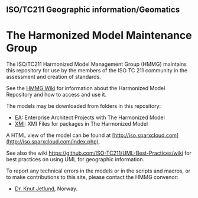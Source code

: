 ## ISO/TC211 Geographic information/Geomatics 
# The Harmonized Model Maintenance Group

The ISO/TC211 Harmonized Model Management Group (HMMG) maintains this repository for use by the members of the ISO TC 211 community in the assessment and creation of standards. 

See the [HMMG Wiki](https://github.com/ISO-TC211/HMMG/wiki) for information about the Harmonized Model Repository and how to access and use it. 

The models may be downloaded from folders in this repository:
* [EA](https://github.com/ISO-TC211/HMMG/tree/master/EA): Enterprise Architect Projects with The Harmonized Model
* [XMI](https://github.com/ISO-TC211/HMMG/tree/master/XMI): XMI Files for packages in The Harmonized Model

A HTML view of the model can be found at [http://iso.sparxcloud.com](http://iso.sparxcloud.com/index.php).

See also the wiki https://github.com/ISO-TC211/UML-Best-Practices/wiki for best practices on using UML for geographic information. 

To report any technical errors in the models or in the scripts and macros, or to make contributions to this site, please contact the HMMG convenor:
* [Dr. Knut Jetlund](mailto:knut.jetlund@vegvesen.no), Norway.

